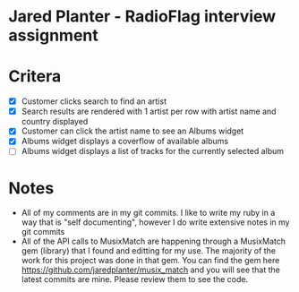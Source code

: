 # Jared Planter - RadioFlag interview assignment

# Critera
- [x] Customer clicks search to find an artist
- [x] Search results are rendered with 1 artist per row with artist name and country displayed
- [x] Customer can click the artist name to see an Albums widget
- [x] Albums widget displays a coverflow of available albums
- [ ] Albums widget displays a list of tracks for the currently selected album

# Notes
* All of my comments are in my git commits. I like to write my ruby in a way that is "self documenting", however I do write extensive notes in my git commits
* All of the API calls to MusixMatch are happening through a MusixMatch gem (library) that I found and editting for my use. The majority of the work for this project was done in that gem. You can find the gem here https://github.com/jaredplanter/musix_match and you will see that the latest commits are mine. Please review them to see the code.
